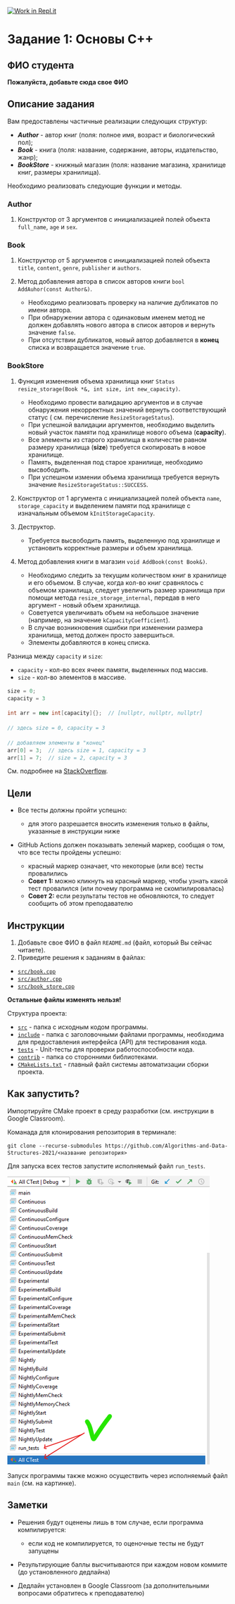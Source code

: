 [![Work in Repl.it](https://classroom.github.com/assets/work-in-replit-14baed9a392b3a25080506f3b7b6d57f295ec2978f6f33ec97e36a161684cbe9.svg)](https://classroom.github.com/online_ide?assignment_repo_id=4386935&assignment_repo_type=AssignmentRepo)
# Задание 1: Основы C++

## ФИО студента

**Пожалуйста, добавьте сюда свое ФИО**

## Описание задания

Вам предоставлены частичные реализации следующих структур:

- ***Author*** - автор книг (поля: полное имя, возраст и биологический пол);
- ***Book*** - книга (поля: название, содержание, авторы, издательство, жанр);
- ***BookStore*** - книжный магазин (поля: название магазина, хранилище книг, размеры хранилища).

Необходимо реализовать следующие функции и методы.

### Author

1. Конструктор от 3 аргументов с инициализацией полей объекта `full_name`, `age` и `sex`. 

### Book

1. Конструктор от 5 аргументов с инициализацией полей объекта `title`, `content`,
   `genre`, `publisher` и `authors`.


2. Метод добавления автора в список авторов книги `bool AddAuhor(const Author&)`. 
    - Необходимо реализовать проверку на наличие дубликатов по имени автора. 
    - При обнаружении автора с одинаковым именем метод не должен добавлять нового автора в
   список авторов и вернуть значение `false`. 
    - При отсутствии дубликатов, новый автор добавляется в **конец** списка и возвращается значение `true`.

### BookStore

1. Функция изменения объема хранилища книг `Status resize_storage(Book *&, int size, int new_capacity)`.

    - Необходимо провести валидацию аргументов и в случае обнаружения некорректных значений вернуть соответствующий
      статус (
      см. перечисление `ResizeStorageStatus`).
    - При успешной валидации аргументов, необходимо выделить новый участок памяти под хранилище нового объема
      (**capacity**).
    - Все элементы из старого хранилища в количестве равном размеру хранилища (**size**) требуется скопировать в новое
      хранилище.
    - Память, выделенная под старое хранилище, необходимо высвободить.
    - При успешном измении объема хранилища требуется вернуть значение `ResizeStorageStatus::SUCCESS`.


2. Конструктор от 1 аргумента с инициализацией полей объекта `name`, `storage_capacity` и выделением памяти под
   хранилище с изначальным объемом `kInitStorageCapacity`.


3. Деструктор.
    - Требуется высвободить память, выделенную под хранилище и установить корректные размеры и объем хранилища.


4. Метод добавления книги в магазин `void AddBook(const Book&)`.
    - Необходимо следить за текущим количеством книг в хранилище и его объемом. В случае, когда кол-во книг сравнялось с
      объемом хранилища, следует увеличить размер хранилища при помощи метода `resize_storage_internal`, передав в него
      аргумент - новый объем хранилища.
    - Советуется увеличивать объем на небольшое значение (например, на значение `kCapacityCoefficient`).
    - В случае возникновения ошибки при изменении размера хранилища, метод должен просто завершиться.
    - Элементы добавляются в конец списка.

Разница между `capacity` и `size`:

- `capacity` - кол-во всех ячеек памяти, выделенных под массив.
- `size` - кол-во элементов в массиве.

```c++
size = 0;
capacity = 3

int arr = new int[capacity]{};  // [nullptr, nullptr, nullptr]

// здесь size = 0, capacity = 3

// добавляем элементы в "конец"
arr[0] = 3;  // здесь size = 1, capacity = 3
arr[1] = 7;  // size = 2, capacity = 3
```

См. подробнее на [StackOverflow](https://stackoverflow.com/questions/6296945/size-vs-capacity-of-a-vector).

## Цели

- Все тесты должны пройти успешно:
    - для этого разрешается вносить изменения только в файлы, указанные в инструкции ниже

- GitHub Actions должен показывать зеленый маркер, сообщая о том, что все тесты пройдены успешно:
    - красный маркер означает, что некоторые (или все) тесты провалились
    - **Совет 1:** можно кликнуть на красный маркер, чтобы узнать какой тест провалился (или почему программа не
      скомпилировалась)
    - **Совет 2:** если результаты тестов не обновляются, то следует сообщить об этом преподавателю

## Инструкции

1. Добавьте свое ФИО в файл `README.md` (файл, который Вы сейчас читаете).
2. Приведите решения к заданиям в файлах:

- [`src/book.cpp`](src/book.cpp)
- [`src/author.cpp`](src/author.cpp)
- [`src/book_store.cpp`](src/book_store.cpp)

**Остальные файлы изменять нельзя!**

Структура проекта:

- [`src`](src) - папка с исходным кодом программы.
- [`include`](include) - папка с заголовочными файлами программы, необходима для предоставления интерфейса (API) для
  тестирования кода.
- [`tests`](tests) - Unit-тесты для проверки работоспособности кода.
- [`contrib`](contrib) - папка со сторонними библиотеками.
- [`CMakeLists.txt`](CMakeLists.txt) - главный файл системы автоматизации сборки проекта.

## Как запустить?

Импортируйте CMake проект в среду разработки (см. инструкции в Google Classroom).

Команада для клонирования репозитория в терминале:

```shell
git clone --recurse-submodules https://github.com/Algorithms-and-Data-Structures-2021/<название репозитория>
```

Для запуска всех тестов запустите исполняемый файл `run_tests`.

![Запуск всех тестов](assets/how-to-run-all-tests.png)

Запуск программы также можно осуществить через исполняемый файл `main` (см. на картинке).

## Заметки

- Решения будут оценены лишь в том случае, если программа компилируется:
    - если код не компилируется, то оценочные тесты не будут запущены

- Результирующие баллы высчитываются при каждом новом коммите (до установленного дедлайна)
- Дедлайн установлен в Google Classroom (за дополнительными вопросами обратитесь к преподавателю)
